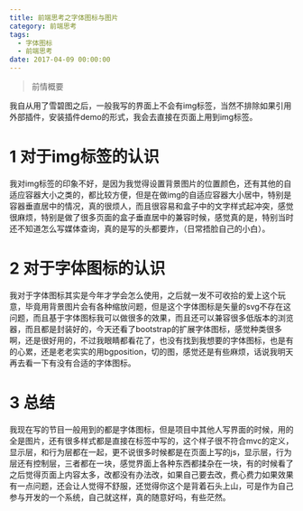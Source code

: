 ```yaml
---
title: 前端思考之字体图标与图片
category: 前端思考
tags:
  - 字体图标
  - 前端思考
date: 2017-04-09 00:00:00
---
```



> 前情概要

我自从用了雪碧图之后，一般我写的界面上不会有img标签，当然不排除如果引用外部插件，安装插件demo的形式，我会去直接在页面上用到img标签。

# 1 对于img标签的认识

我对img标签的印象不好，是因为我觉得设置背景图片的位置颜色，还有其他的自适应容器大小之类的，都比较方便，但是在做img的自适应容器大小居中，特别是容器垂直居中的情况，真的很烦人，而且很容易和盒子中的文字样式起冲突，感觉很麻烦，特别是做了很多页面的盒子垂直居中的兼容时候，感觉真的是，特别当时还不知道怎么写媒体查询，真的是写的头都要炸，（日常捂脸自己的小白）。
<!-- more -->

# 2 对于字体图标的认识

我对于字体图标其实是今年才学会怎么使用，之后就一发不可收拾的爱上这个玩意，毕竟用背景图片会有各种缩放问题，但是这个字体图标是矢量的svg不存在这问题，而且基于字体图标我可以做很多的效果，而且还可以兼容很多低版本的浏览器，而且都是封装好的，今天还看了bootstrap的扩展字体图标，感觉种类很多啊，还是很好用的，不过我眼睛都看花了，也没有找到我想要的字体图标，也是有的心累，还是老老实实的用bgposition，切的图，感觉还是有些麻烦，话说我明天再去看一下有没有合适的字体图标。

# 3 总结

我现在写的节目一般用到的都是字体图标，但是项目中其他人写界面的时候，用的全是图片，还有很多样式都是直接在标签中写的，这个样子很不符合mvc的定义，显示层，和行为层都在一起，更不说很多时候都是在页面上写的js，显示层，行为层还有控制层，三者都在一块，感觉界面上各种东西都揉杂在一块，有的时候看了之后觉得页面上内容太多，改都没有办法改，如果自己要去改，费心费力如果效果有一点问题，还会让人觉得不舒服，还觉得你这个是背着石头上山，可是作为自己参与开发的一个系统，自己就这样，真的随意好吗，有些茫然。
